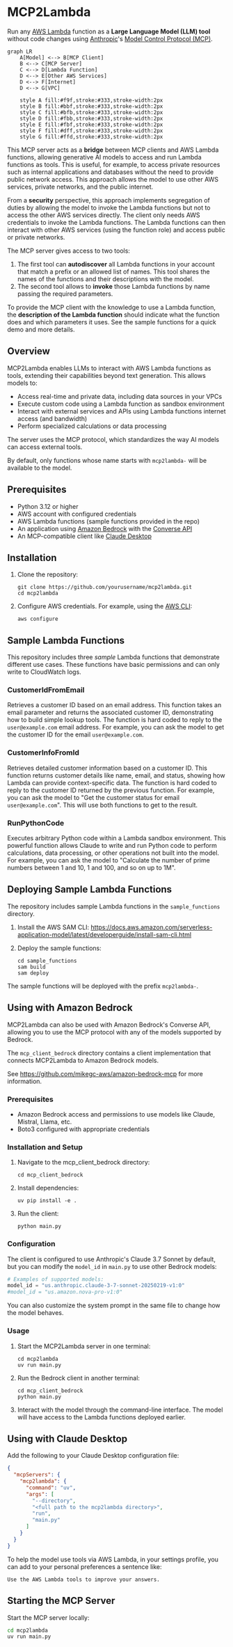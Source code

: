 # MCP2Lambda

Run any [AWS Lambda](https://aws.amazon.com/lambda/) function as a **Large Language Model (LLM) tool** without code changes using [Anthropic](https://www.anthropic.com)'s [Model Control Protocol (MCP)](https://github.com/modelcontextprotocol).

```mermaid
graph LR
    A[Model] <--> B[MCP Client]
    B <--> C[MCP Server]
    C <--> D[Lambda Function]
    D <--> E[Other AWS Services]
    D <--> F[Internet]
    D <--> G[VPC]
    
    style A fill:#f9f,stroke:#333,stroke-width:2px
    style B fill:#bbf,stroke:#333,stroke-width:2px
    style C fill:#bfb,stroke:#333,stroke-width:2px
    style D fill:#fbb,stroke:#333,stroke-width:2px
    style E fill:#fbf,stroke:#333,stroke-width:2px
    style F fill:#dff,stroke:#333,stroke-width:2px
    style G fill:#ffd,stroke:#333,stroke-width:2px
```

This MCP server acts as a **bridge** between MCP clients and AWS Lambda functions, allowing generative AI models to access and run Lambda functions as tools. This is useful, for example, to access private resources such as internal applications and databases without the need to provide public network access. This approach allows the model to use other AWS services, private networks, and the public internet.

From a **security** perspective, this approach implements segregation of duties by allowing the model to invoke the Lambda functions but not to access the other AWS services directly. The client only needs AWS credentials to invoke the Lambda functions. The Lambda functions can then interact with other AWS services (using the function role) and access public or private networks.

The MCP server gives access to two tools:

1. The first tool can **autodiscover** all Lambda functions in your account that match a prefix or an allowed list of names. This tool shares the names of the functions and their descriptions with the model.
2. The second tool allows to **invoke** those Lambda functions by name passing the required parameters.

To provide the MCP client with the knowledge to use a Lambda function, the **description of the Lambda function** should indicate what the function does and which parameters it uses. See the sample functions for a quick demo and more details.

## Overview

MCP2Lambda enables LLMs to interact with AWS Lambda functions as tools, extending their capabilities beyond text generation. This allows models to:

- Access real-time and private data, including data sources in your VPCs
- Execute custom code using a Lambda function as sandbox environment
- Interact with external services and APIs using Lambda functions internet access (and bandwidth)
- Perform specialized calculations or data processing

The server uses the MCP protocol, which standardizes the way AI models can access external tools.

By default, only functions whose name starts with `mcp2lambda-` will be available to the model.

## Prerequisites

- Python 3.12 or higher
- AWS account with configured credentials
- AWS Lambda functions (sample functions provided in the repo)
- An application using [Amazon Bedrock](https://aws.amazon.com/bedrock/) with the [Converse API](https://docs.aws.amazon.com/bedrock/latest/userguide/converse.html)
- An MCP-compatible client like [Claude Desktop](https://docs.anthropic.com/en/docs/claude-desktop)

## Installation

1. Clone the repository:
   ```
   git clone https://github.com/yourusername/mcp2lambda.git
   cd mcp2lambda
   ```

2. Configure AWS credentials. For example, using the [AWS CLI](https://aws.amazon.com/cli):
   ```
   aws configure
   ```

## Sample Lambda Functions

This repository includes three *sample* Lambda functions that demonstrate different use cases. These functions have basic permissions and can only write to CloudWatch logs.

### CustomerIdFromEmail
Retrieves a customer ID based on an email address. This function takes an email parameter and returns the associated customer ID, demonstrating how to build simple lookup tools. The function is hard coded to reply to the `user@example.com` email address. For example, you can ask the model to get the customer ID for the email `user@example.com`.

### CustomerInfoFromId
Retrieves detailed customer information based on a customer ID. This function returns customer details like name, email, and status, showing how Lambda can provide context-specific data. The function is hard coded to reply to the customer ID returned by the previous function. For example, you can ask the model to "Get the customer status for email `user@example.com`". This will use both functions to get to the result.

### RunPythonCode
Executes arbitrary Python code within a Lambda sandbox environment. This powerful function allows Claude to write and run Python code to perform calculations, data processing, or other operations not built into the model. For example, you can ask the model to "Calculate the number of prime numbers between 1 and 10, 1 and 100, and so on up to 1M".

## Deploying Sample Lambda Functions

The repository includes sample Lambda functions in the `sample_functions` directory.

1. Install the AWS SAM CLI: https://docs.aws.amazon.com/serverless-application-model/latest/developerguide/install-sam-cli.html

2. Deploy the sample functions:
   ```
   cd sample_functions
   sam build
   sam deploy
   ```

The sample functions will be deployed with the prefix `mcp2lambda-`.

## Using with Amazon Bedrock

MCP2Lambda can also be used with Amazon Bedrock's Converse API, allowing you to use the MCP protocol with any of the models supported by Bedrock.

The `mcp_client_bedrock` directory contains a client implementation that connects MCP2Lambda to Amazon Bedrock models.

See https://github.com/mikegc-aws/amazon-bedrock-mcp for more information.

### Prerequisites

- Amazon Bedrock access and permissions to use models like Claude, Mistral, Llama, etc.
- Boto3 configured with appropriate credentials

### Installation and Setup

1. Navigate to the mcp_client_bedrock directory:
   ```
   cd mcp_client_bedrock
   ```

2. Install dependencies:
   ```
   uv pip install -e .
   ```

3. Run the client:
   ```
   python main.py
   ```

### Configuration

The client is configured to use Anthropic's Claude 3.7 Sonnet by default, but you can modify the `model_id` in `main.py` to use other Bedrock models:

```python
# Examples of supported models:
model_id = "us.anthropic.claude-3-7-sonnet-20250219-v1:0"
#model_id = "us.amazon.nova-pro-v1:0"
```

You can also customize the system prompt in the same file to change how the model behaves.

### Usage

1. Start the MCP2Lambda server in one terminal:
   ```
   cd mcp2lambda
   uv run main.py
   ```

2. Run the Bedrock client in another terminal:
   ```
   cd mcp_client_bedrock
   python main.py
   ```

3. Interact with the model through the command-line interface. The model will have access to the Lambda functions deployed earlier.

## Using with Claude Desktop

Add the following to your Claude Desktop configuration file:

```json
{
  "mcpServers": {
    "mcp2lambda": {
      "command": "uv",
      "args": [
        "--directory",
        "<full path to the mcp2lambda directory>",
        "run",
        "main.py"
      ]
    }
  }
}
```

To help the model use tools via AWS Lambda, in your settings profile, you can add to your personal preferences a sentence like:

```
Use the AWS Lambda tools to improve your answers.
```

## Starting the MCP Server

Start the MCP server locally:

```sh
cd mcp2lambda
uv run main.py
```
